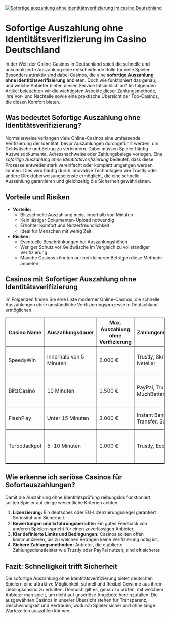 [![Sofortige auszahlung ohne identitätsverifizierung im casino Deutschland](https://123-caf.pages.dev/gitsignup.png)](https://vrmoo.ru/Bt82HjjY)

<h1>Sofortige Auszahlung ohne Identitätsverifizierung im Casino Deutschland</h1> <p>In der Welt der Online-Casinos in Deutschland spielt die schnelle und unkomplizierte Auszahlung eine entscheidende Rolle für viele Spieler. Besonders attraktiv sind dabei Casinos, die eine <strong>sofortige Auszahlung ohne Identitätsverifizierung</strong> anbieten. Doch wie funktioniert das genau, und welche Anbieter bieten diesen Service tatsächlich an? Im folgenden Artikel beleuchten wir die wichtigsten Aspekte dieser Zahlungsmethode, ihre Vor- und Nachteile sowie eine praktische Übersicht der Top-Casinos, die diesen Komfort bieten.</p>  <h2>Was bedeutet Sofortige Auszahlung ohne Identitätsverifizierung?</h2> <p>Normalerweise verlangen viele Online-Casinos eine umfassende Verifizierung der Identität, bevor Auszahlungen durchgeführt werden, um Geldwäsche und Betrug zu verhindern. Dabei müssen Spieler häufig Ausweisdokumente, Adressnachweise oder Zahlungsbelege vorlegen. Eine <em>sofortige Auszahlung ohne Identitätsverifizierung</em> bedeutet, dass diese Prozesse entweder stark vereinfacht oder komplett umgangen werden können. Dies wird häufig durch innovative Technologien wie Trustly oder andere Direktüberweisungsdienste ermöglicht, die eine schnelle Auszahlung garantieren und gleichzeitig die Sicherheit gewährleisten.</p>  <h2>Vorteile und Risiken</h2> <ul>   <li><strong>Vorteile:</strong>       <ul>       <li>Blitzschnelle Auszahlung meist innerhalb von Minuten</li>       <li>Kein lästiger Dokumenten-Upload notwendig</li>       <li>Erhöhter Komfort und Nutzerfreundlichkeit</li>       <li>Ideal für Menschen mit wenig Zeit</li>     </ul>   </li>   <li><strong>Risiken:</strong>       <ul>       <li>Eventuelle Beschränkungen bei Auszahlungshöhen</li>       <li>Weniger Schutz vor Geldwäsche im Vergleich zu vollständiger Verifizierung</li>       <li>Manche Casinos könnten nur bei kleineren Beträgen diese Methode anbieten</li>     </ul>   </li> </ul>  <h2>Casinos mit Sofortiger Auszahlung ohne Identitätsverifizierung</h2> <p>Im Folgenden finden Sie eine Liste moderner Online-Casinos, die schnelle Auszahlungen ohne umständliche Verifizierungsprozesse in Deutschland ermöglichen.</p>  <table border="1" cellpadding="8" cellspacing="0">   <thead>     <tr>       <th>Casino Name</th>       <th>Auszahlungsdauer</th>       <th>Max. Auszahlung ohne Verifizierung</th>       <th>Zahlungsmethoden</th>       <th>Besonderheiten</th>     </tr>   </thead>   <tbody>     <tr>       <td>SpeedyWin</td>       <td>Innerhalb von 5 Minuten</td>       <td>2.000 €</td>       <td>Trustly, Skrill, Neteller</td>       <td>Automatische Freischaltung bei registrierten Kunden</td>     </tr>     <tr>       <td>BlitzCasino</td>       <td>10 Minuten</td>       <td>1.500 €</td>       <td>PayPal, Trustly, MuchBetter</td>       <td>Direktauszahlung ohne Dokumentprüfung bei kleinen Beträgen</td>     </tr>     <tr>       <td>FlashPlay</td>       <td>Unter 15 Minuten</td>       <td>3.000 €</td>       <td>Instant Bank Transfer, Sofort</td>       <td>Innovative KYC-light Verfahren integriert</td>     </tr>     <tr>       <td>TurboJackpot</td>       <td>5-10 Minuten</td>       <td>1.000 €</td>       <td>Trustly, EcoPayz</td>       <td>Keine Verifizierung bei wiederholten Ein- und Auszahlungen</td>     </tr>   </tbody> </table>  <h2>Wie erkenne ich seriöse Casinos für Sofortauszahlungen?</h2> <p>Damit die Auszahlung ohne Identitätsprüfung reibungslos funktioniert, sollten Spieler auf einige wesentliche Kriterien achten:</p> <ol>   <li><strong>Lizenzierung:</strong> Ein deutsches oder EU-Lizenzierungssiegel garantiert Seriosität und Sicherheit.</li>   <li><strong>Bewertungen und Erfahrungsberichte:</strong> Ein gutes Feedback von anderen Spielern spricht für einen zuverlässigen Anbieter.</li>   <li><strong>Klar definierte Limits und Bedingungen:</strong> Casinos sollten offen kommunizieren, bis zu welchen Beträgen keine Verifizierung nötig ist.</li>   <li><strong>Sichere Zahlungsmethoden:</strong> Anbieter, die etablierte Zahlungsdienstleister wie Trustly oder PayPal nutzen, sind oft sicherer.</li> </ol>  <h2>Fazit: Schnelligkeit trifft Sicherheit</h2> <p>Die sofortige Auszahlung ohne Identitätsverifizierung bietet deutschen Spielern eine attraktive Möglichkeit, schnell und flexibel Gewinne aus ihrem Lieblingscasino zu erhalten. Dennoch gilt es, genau zu prüfen, mit welchem Anbieter man spielt, um nicht auf unseriöse Angebote hereinzufallen. Die ausgewählten Casinos in unserer Übersicht stehen für Transparenz, Geschwindigkeit und Vertrauen, wodurch Spieler sicher und ohne lange Wartezeiten auszahlen können.</p>